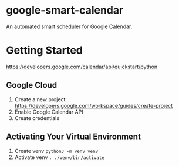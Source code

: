 # google-smart-calendar
An automated smart scheduler for Google Calendar.

# Getting Started
https://developers.google.com/calendar/api/quickstart/python
## Google Cloud
1. Create a new project: https://developers.google.com/workspace/guides/create-project
2. Enable Google Calendar API
3. Create credentials

## Activating Your Virtual Environment
1. Create venv
`python3 -m venv venv`
2. Activate venv
`. ./venv/bin/activate`